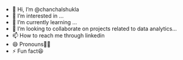 - 👋 Hi, I’m @chanchalshukla
- 👀 I’m interested in ...
- 🌱 I’m currently learning ...
- 💞️ I’m looking to collaborate on projects related to data analytics...
- 📫 How to reach me through linkedin
- 😄 Pronouns👩‍🔧
- ⚡ Fun fact😆

<!---
chanchalshukla1999/chanchalshukla1999 is a ✨ special ✨ repository because its `README.md` (this file) appears on your GitHub profile.
You can click the Preview link to take a look at your changes.
--->
